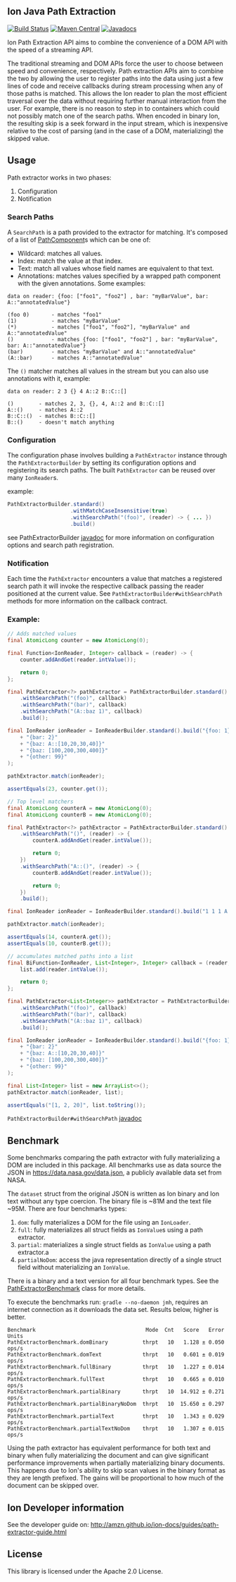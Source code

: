 ## Ion Java Path Extraction

[![Build Status](https://travis-ci.org/amzn/ion-java-path-extraction.svg?branch=master)](https://travis-ci.org/amzn/ion-java-path-extraction)
[![Maven Central](https://maven-badges.herokuapp.com/maven-central/com.amazon.ion/ion-java-path-extraction/badge.svg)](https://maven-badges.herokuapp.com/maven-central/com.amazon.ion/ion-java-path-extraction)
[![Javadocs](https://www.javadoc.io/badge/com.amazon.ion/ion-java-path-extraction.svg)](https://www.javadoc.io/doc/com.amazon.ion/ion-java-path-extraction)

Ion Path Extraction API aims to combine the convenience of a DOM API with the speed of a streaming API.

The traditional streaming and DOM APIs force the user to choose between speed and convenience, respectively.
Path extraction APIs aim to combine the two by allowing the user to register paths into the data using just a
few lines of code and receive callbacks during stream processing when any of those paths is matched. This allows
the Ion reader to plan the most efficient traversal over the data without requiring further manual interaction
from the user. For example, there is no reason to step in to containers which could not possibly match one of
the search paths. When encoded in binary Ion, the resulting skip is a seek forward in the input stream, which
is inexpensive relative to the cost of parsing (and in the case of a DOM, materializing) the skipped value.

## Usage
Path extractor works in two phases:
1. Configuration
2. Notification

### Search Paths
A `SearchPath` is a path provided to the extractor for matching. It's composed of a list of [PathComponent](https://static.javadoc.io/com.amazon.ion/ion-java-path-extraction/1.0.1/com/amazon/ionpathextraction/pathcomponents/PathComponent.html)s
which can be one of:
* Wildcard: matches all values.
* Index: match the value at that index.
* Text: match all values whose field names are equivalent to that text.
* Annotations: matches values specified by a wrapped path component with the given annotations.
Some examples:
```
data on reader: {foo: ["foo1", "foo2"] , bar: "myBarValue", bar: A::"annotatedValue"}

(foo 0)       - matches "foo1"
(1)           - matches "myBarValue"
(*)           - matches ["foo1", "foo2"], "myBarValue" and A::"annotatedValue"
()            - matches {foo: ["foo1", "foo2"] , bar: "myBarValue", bar: A::"annotatedValue"}
(bar)         - matches "myBarValue" and A::"annotatedValue"
(A::bar)      - matches A::"annotatedValue"
```

The `()` matcher matches all values in the stream but you can also use annotations with it, example:
```
data on reader: 2 3 {} 4 A::2 B::C::[]

()        - matches 2, 3, {}, 4, A::2 and B::C::[]
A::()     - matches A::2
B::C::()  - matches B::C::[]
B::()     - doesn't match anything
```

### Configuration
The configuration phase involves building a `PathExtractor` instance through the `PathExtractorBuilder` by setting its
configuration options and registering its search paths. The built `PathExtractor` can be reused over many `IonReader`s.

example:

```java
PathExtractorBuilder.standard()
                    .withMatchCaseInsensitive(true)
                    .withSearchPath("(foo)", (reader) -> { ... })
                    .build()
```

see PathExtractorBuilder [javadoc](https://static.javadoc.io/com.amazon.ion/ion-java-path-extraction/1.0.1/com/amazon/ionpathextraction/PathExtractorBuilder.html) for more information on configuration options and search path registration.

### Notification
Each time the `PathExtractor` encounters a value that matches a registered search path it will invoke the respective
callback passing the reader positioned at the current value. See `PathExtractorBuilder#withSearchPath` methods for more
information on the callback contract.

### Example:

```java
// Adds matched values
final AtomicLong counter = new AtomicLong(0);

final Function<IonReader, Integer> callback = (reader) -> {
    counter.addAndGet(reader.intValue());

    return 0;
};

final PathExtractor<?> pathExtractor = PathExtractorBuilder.standard()
    .withSearchPath("(foo)", callback)
    .withSearchPath("(bar)", callback)
    .withSearchPath("(A::baz 1)", callback)
    .build();

final IonReader ionReader = IonReaderBuilder.standard().build("{foo: 1}"
    + "{bar: 2}"
    + "{baz: A::[10,20,30,40]}"
    + "{baz: [100,200,300,400]}"
    + "{other: 99}"
);

pathExtractor.match(ionReader);

assertEquals(23, counter.get());
```

```java
// Top level matchers
final AtomicLong counterA = new AtomicLong(0);
final AtomicLong counterB = new AtomicLong(0);

final PathExtractor<?> pathExtractor = PathExtractorBuilder.standard()
    .withSearchPath("()", (reader) -> {
        counterA.addAndGet(reader.intValue());

        return 0;
    })
    .withSearchPath("A::()", (reader) -> {
        counterB.addAndGet(reader.intValue());

        return 0;
    })
    .build();

final IonReader ionReader = IonReaderBuilder.standard().build("1 1 1 A::10 1");

pathExtractor.match(ionReader);

assertEquals(14, counterA.get());
assertEquals(10, counterB.get());
```

```java
// accumulates matched paths into a list
final BiFunction<IonReader, List<Integer>, Integer> callback = (reader, list) -> {
    list.add(reader.intValue());

    return 0;
};

final PathExtractor<List<Integer>> pathExtractor = PathExtractorBuilder.<List<Integer>>standard()
    .withSearchPath("(foo)", callback)
    .withSearchPath("(bar)", callback)
    .withSearchPath("(A::baz 1)", callback)
    .build();

final IonReader ionReader = IonReaderBuilder.standard().build("{foo: 1}"
    + "{bar: 2}"
    + "{baz: A::[10,20,30,40]}"
    + "{baz: [100,200,300,400]}"
    + "{other: 99}"
);

final List<Integer> list = new ArrayList<>();
pathExtractor.match(ionReader, list);

assertEquals("[1, 2, 20]", list.toString());
```

`PathExtractorBuilder#withSearchPath` [javadoc](https://static.javadoc.io/com.amazon.ion/ion-java-path-extraction/1.0.1/com/amazon/ionpathextraction/PathExtractorBuilder.html#withSearchPath-java.lang.String-java.util.function.Function-)

## Benchmark

Some benchmarks comparing the path extractor with fully materializing a DOM are included in this package. All benchmarks
use as data source the JSON in https://data.nasa.gov/data.json, a publicly available data set from NASA.

The `dataset` struct from the original JSON is written as Ion binary and Ion text without any type coercion. The
binary file is ~81M and the text file ~95M. There are four benchmarks types:
1. `dom`: fully materializes a DOM for the file using an `IonLoader`.
1. `full`: fully materializes all struct fields as `IonValue`s using a path extractor.
1. `partial`: materializes a single struct fields as `IonValue` using a path extractor.a
1. `partialNoDom`: access the java representation directly of a single struct field without materializing an `IonValue`.

There is a binary and a text version for all four benchmark types. See the [PathExtractorBenchmark](https://github.com/amzn/ion-java-path-extraction/blob/master/src/jmh/java/com/amazon/ionpathextraction/benchmarks/PathExtractorBenchmark.java) class for
more details.

To execute the benchmarks run: `gradle --no-daemon jmh`, requires an internet connection as it downloads the data set.
Results below, higher is better.

```
Benchmark                                   Mode  Cnt   Score   Error  Units
PathExtractorBenchmark.domBinary           thrpt   10   1.128 ± 0.050  ops/s
PathExtractorBenchmark.domText             thrpt   10   0.601 ± 0.019  ops/s
PathExtractorBenchmark.fullBinary          thrpt   10   1.227 ± 0.014  ops/s
PathExtractorBenchmark.fullText            thrpt   10   0.665 ± 0.010  ops/s
PathExtractorBenchmark.partialBinary       thrpt   10  14.912 ± 0.271  ops/s
PathExtractorBenchmark.partialBinaryNoDom  thrpt   10  15.650 ± 0.297  ops/s
PathExtractorBenchmark.partialText         thrpt   10   1.343 ± 0.029  ops/s
PathExtractorBenchmark.partialTextNoDom    thrpt   10   1.307 ± 0.015  ops/s
```

Using the path extractor has equivalent performance for both text and binary when fully materializing the document and
can give significant performance improvements when partially materializing binary documents. This happens due to Ion's
ability to skip scan values in the binary format as they are length prefixed. The gains will be proportional to how
much of the document can be skipped over.

## Ion Developer information
See the developer guide on: http://amzn.github.io/ion-docs/guides/path-extractor-guide.html

## License
This library is licensed under the Apache 2.0 License.
